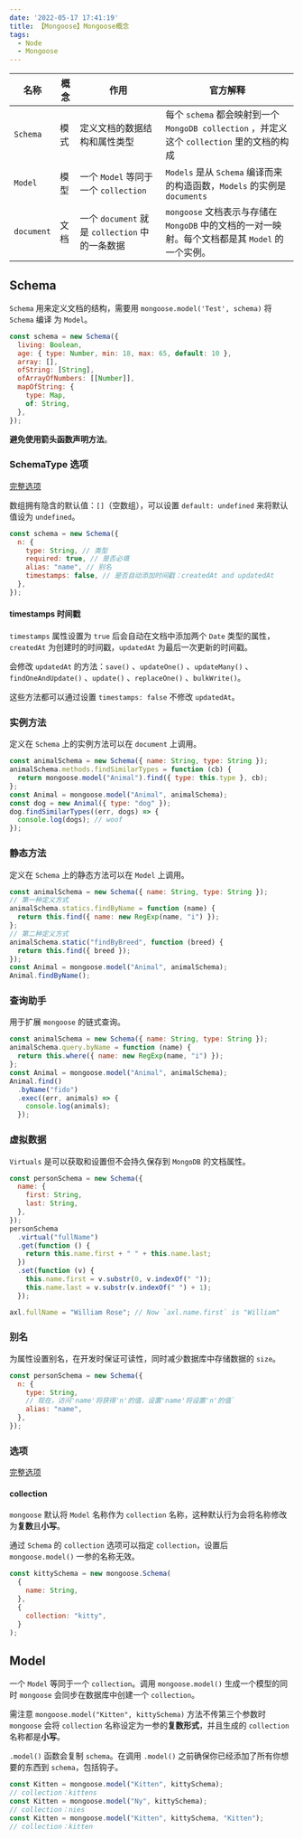 ```yaml
---
date: '2022-05-17 17:41:19'
title: 【Mongoose】Mongoose概念
tags:
  - Node
  - Mongoose
---
```


| 名称       | 概念 | 作用                                           | 官方解释                                                                                        |
| ---------- | ---- | ---------------------------------------------- | ----------------------------------------------------------------------------------------------- |
| `Schema`   | 模式 | 定义文档的数据结构和属性类型                   | 每个 `schema` 都会映射到一个 `MongoDB collection` ，并定义这个 `collection` 里的文档的构成      |
| `Model`    | 模型 | 一个 `Model` 等同于一个 `collection`           | `Models` 是从 `Schema` 编译而来的构造函数，`Models` 的实例是 `documents`                        |
| `document` | 文档 | 一个 `document` 就是 `collection` 中的一条数据 | `mongoose` 文档表示与存储在 `MongoDB` 中的文档的一对一映射。每个文档都是其 `Model` 的一个实例。 |

## Schema

`Schema` 用来定义文档的结构，需要用 `mongoose.model('Test', schema)` 将 `Schema` 编译 为 `Model`。

```js
const schema = new Schema({
  living: Boolean,
  age: { type: Number, min: 18, max: 65, default: 10 },
  array: [],
  ofString: [String],
  ofArrayOfNumbers: [[Number]],
  mapOfString: {
    type: Map,
    of: String,
  },
});
```

**避免使用箭头函数声明方法**。

### SchemaType 选项

[完整选项](https://mongoosejs.com/docs/schematypes.html#schematype-options)

数组拥有隐含的默认值：`[]`（空数组），可以设置 `default: undefined` 来将默认值设为 `undefined`。

```js
const schema = new Schema({
  n: {
    type: String, // 类型
    required: true, // 是否必填
    alias: "name", // 别名
    timestamps: false, // 是否自动添加时间戳：createdAt and updatedAt
  },
});
```

#### timestamps 时间戳

`timestamps` 属性设置为 `true` 后会自动在文档中添加两个 `Date` 类型的属性，`createdAt` 为创建时的时间戳，`updatedAt` 为最后一次更新的时间戳。

会修改 `updatedAt` 的方法：`save()` 、`updateOne()` 、`updateMany()` 、`findOneAndUpdate()` 、`update()` 、`replaceOne()` 、`bulkWrite()`。

这些方法都可以通过设置 `timestamps: false` 不修改 `updatedAt`。

### 实例方法

定义在 `Schema` 上的实例方法可以在 `document` 上调用。

```js
const animalSchema = new Schema({ name: String, type: String });
animalSchema.methods.findSimilarTypes = function (cb) {
  return mongoose.model("Animal").find({ type: this.type }, cb);
};
const Animal = mongoose.model("Animal", animalSchema);
const dog = new Animal({ type: "dog" });
dog.findSimilarTypes((err, dogs) => {
  console.log(dogs); // woof
});
```

### 静态方法

定义在 `Schema` 上的静态方法可以在 `Model` 上调用。

```js
const animalSchema = new Schema({ name: String, type: String });
// 第一种定义方式
animalSchema.statics.findByName = function (name) {
  return this.find({ name: new RegExp(name, "i") });
};
// 第二种定义方式
animalSchema.static("findByBreed", function (breed) {
  return this.find({ breed });
});
const Animal = mongoose.model("Animal", animalSchema);
Animal.findByName();
```

### 查询助手

用于扩展 `mongoose` 的链式查询。

```js
const animalSchema = new Schema({ name: String, type: String });
animalSchema.query.byName = function (name) {
  return this.where({ name: new RegExp(name, "i") });
};
const Animal = mongoose.model("Animal", animalSchema);
Animal.find()
  .byName("fido")
  .exec((err, animals) => {
    console.log(animals);
  });
```

### 虚拟数据

`Virtuals` 是可以获取和设置但不会持久保存到 `MongoDB` 的文档属性。

```js
const personSchema = new Schema({
  name: {
    first: String,
    last: String,
  },
});
personSchema
  .virtual("fullName")
  .get(function () {
    return this.name.first + " " + this.name.last;
  })
  .set(function (v) {
    this.name.first = v.substr(0, v.indexOf(" "));
    this.name.last = v.substr(v.indexOf(" ") + 1);
  });

axl.fullName = "William Rose"; // Now `axl.name.first` is "William"
```

### 别名

为属性设置别名，在开发时保证可读性，同时减少数据库中存储数据的 `size`。

```js
const personSchema = new Schema({
  n: {
    type: String,
    // 现在，访问'name'将获得'n'的值，设置'name'将设置'n'的值`
    alias: "name",
  },
});
```

### 选项

[完整选项](https://mongoosejs.com/docs/guide.html#options)

#### collection

`mongoose` 默认将 `Model` 名称作为 `collection` 名称，这种默认行为会将名称修改为**复数**且**小写**。

通过 `Schema` 的 `collection` 选项可以指定 `collection`，设置后 `mongoose.model()` 一参的名称无效。

```js
const kittySchema = new mongoose.Schema(
  {
    name: String,
  },
  {
    collection: "kitty",
  }
);
```

## Model

一个 `Model` 等同于一个 `collection`。调用 `mongoose.model()` 生成一个模型的同时 `mongoose` 会同步在数据库中创建一个 `collection`。

需注意 `mongoose.model("Kitten", kittySchema)` 方法不传第三个参数时 `mongoose` 会将 `collection` 名称设定为一参的**复数形式**，并且生成的 `collection` 名称都是**小写**。

`.model()` 函数会复制 `schema`。在调用 `.model()` 之前确保你已经添加了所有你想要的东西到 `schema`，包括钩子。

```js
const Kitten = mongoose.model("Kitten", kittySchema);
// collection：kittens
const Kitten = mongoose.model("Ny", kittySchema);
// collection：nies
const Kitten = mongoose.model("Kitten", kittySchema, "Kitten");
// collection：kitten
```
